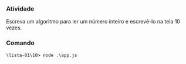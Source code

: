 ### Atividade

Escreva um algoritmo para ler um número inteiro e escrevê-lo na tela 10 vezes.

### Comando

    \lista-01\10> node .\app.js
